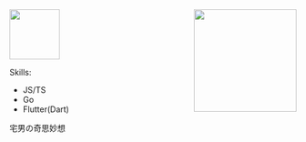 <img src="https://github.githubassets.com/images/mona-whisper.gif" width="180" align="right" />

<img src="https://user-images.githubusercontent.com/45585937/183707517-668e3c50-0644-4e40-8883-90b2af92330f.png" width="88" />

Skills:

- JS/TS
- Go
- Flutter(Dart)

宅男の奇思妙想
